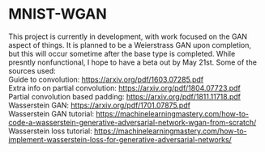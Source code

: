 # MNIST-WGAN
This project is currently in development, with work focused on the GAN aspect of things. It is planned to be a Weierstrass GAN upon completion, but this will occur sometime after the base type is completed. 
While presntly nonfunctional, I hope to have a beta out by May 21st.
Some of the sources used:<br />
Guide to convolution: https://arxiv.org/pdf/1603.07285.pdf<br />
Extra info on partial convolution: https://arxiv.org/pdf/1804.07723.pdf<br />
Partial convolution based padding: https://arxiv.org/pdf/1811.11718.pdf<br />
Wasserstein GAN: https://arxiv.org/pdf/1701.07875.pdf<br />
Wasserstein GAN tutorial: https://machinelearningmastery.com/how-to-code-a-wasserstein-generative-adversarial-network-wgan-from-scratch/<br />
Wasserstein loss tutorial: https://machinelearningmastery.com/how-to-implement-wasserstein-loss-for-generative-adversarial-networks/<br />
